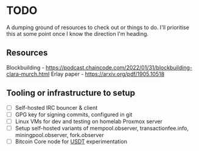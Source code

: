 # TODO
A dumping ground of resources to check out or things to do. I'll prioritise this at some point once I know the direction I'm heading.

## Resources
Blockbuilding - https://podcast.chaincode.com/2022/01/31/blockbuilding-clara-murch.html
Erlay paper - https://arxiv.org/pdf/1905.10518

## Tooling or infrastructure to setup
- [ ] Self-hosted IRC bouncer & client
- [ ] GPG key for signing commits, configured in git
- [ ] Linux VMs for dev and testing on homelab Proxmox server
- [ ] Setup self-hosted variants of mempool.observer, transactionfee.info, miningpool.observer, fork.observer
- [ ] Bitcoin Core node for [USDT](https://github.com/bitcoin/bitcoin/blob/master/doc/tracing.md) experimentation